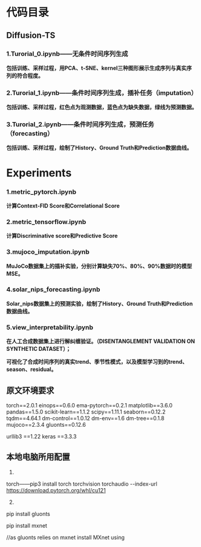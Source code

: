 # 代码目录
## Diffusion-TS
### 1.Turorial_0.ipynb——无条件时间序列生成

**包括训练、采样过程，用PCA、t-SNE、kernel三种图形展示生成序列与真实序列的符合程度。**

### 2.Turorial_1.ipynb——条件时间序列生成，插补任务（imputation）

**包括训练、采样过程，红色点为观测数据，蓝色点为缺失数据，绿线为预测数据。**

### 3.Turorial_2.ipynb——条件时间序列生成，预测任务（forecasting）

**包括训练、采样过程，绘制了History、Ground Truth和Prediction数据曲线。**



# Experiments

### 1.metric_pytorch.ipynb

**计算Context-FID Score和Correlational Score**

### 2.metric_tensorflow.ipynb

**计算Discriminative score和Predictive Score**

### 3.mujoco_imputation.ipynb

 **MuJoCo数据集上的插补实验，分别计算缺失70%、80%、90%数据时的模型MSE。**

### 4.solar_nips_forecasting.ipynb

**Solar_nips数据集上的预测实验，绘制了History、Ground Truth和Prediction数据曲线。**

### 5.view_interpretability.ipynb

**在人工合成数据集上进行解纠缠验证。（DISENTANGLEMENT VALIDATION ON SYNTHETIC DATASET）；**

**可视化了合成时间序列的真实trend、季节性模式，以及模型学习到的trend、season、residual。**

## 原文环境要求
torch==2.0.1
einops==0.6.0
ema-pytorch==0.2.1
matplotlib==3.6.0
pandas==1.5.0
scikit-learn==1.1.2
scipy==1.11.1
seaborn==0.12.2
tqdm==4.64.1
dm-control==1.0.12
dm-env==1.6
dm-tree==0.1.8
mujoco==2.3.4
gluonts==0.12.6

urllib3 ==1.22
keras   ==3.3.3

## 本地电脑所用配置
1.
torch——pip3 install torch torchvision torchaudio --index-url https://download.pytorch.org/whl/cu121

2.
pip install gluonts

pip install mxnet   

//as gluonts relies on mxnet install MXnet using
